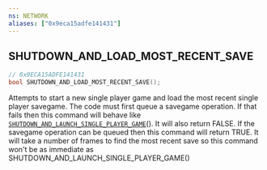 ```yaml
---
ns: NETWORK
aliases: ["0x9eca15adfe141431"]
---
```

## SHUTDOWN_AND_LOAD_MOST_RECENT_SAVE

```c
// 0x9ECA15ADFE141431
bool SHUTDOWN_AND_LOAD_MOST_RECENT_SAVE();
```

Attempts to start a new single player game and load the most recent single player savegame. The code must first queue a savegame operation. If that fails then this command will behave like [`SHUTDOWN_AND_LAUNCH_SINGLE_PLAYER_GAME`](#_0x593850C16A36B692)(). It will also return FALSE. If the savegame operation can be queued then this command will return TRUE. It will take a number of frames to find the most recent save so this command won't be as immediate as SHUTDOWN_AND_LAUNCH_SINGLE_PLAYER_GAME()

